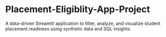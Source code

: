 # Placement-Eligiblity-App-Project
A data-driven Streamlit application to filter, analyze, and visualize student placement readiness using synthetic data and SQL insights.
